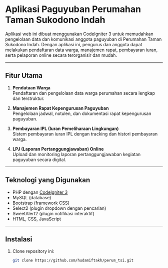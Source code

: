 # Aplikasi Paguyuban Perumahan Taman Sukodono Indah

Aplikasi web ini dibuat menggunakan CodeIgniter 3 untuk memudahkan pengelolaan data dan komunikasi anggota paguyuban di Perumahan Taman Sukodono Indah. Dengan aplikasi ini, pengurus dan anggota dapat melakukan pendaftaran data warga, manajemen rapat, pembayaran iuran, serta pelaporan online secara terorganisir dan mudah.

---

## Fitur Utama

1. **Pendataan Warga**  
   Pendaftaran dan pengelolaan data warga perumahan secara lengkap dan terstruktur.

2. **Manajemen Rapat Kepengurusan Paguyuban**  
   Pengelolaan jadwal, notulen, dan dokumentasi rapat kepengurusan paguyuban.

3. **Pembayaran IPL (Iuran Pemeliharaan Lingkungan)**  
   Sistem pembayaran iuran IPL dengan tracking dan histori pembayaran warga.

4. **LPJ (Laporan Pertanggungjawaban) Online**  
   Upload dan monitoring laporan pertanggungjawaban kegiatan paguyuban secara digital.

---

## Teknologi yang Digunakan

- PHP dengan [CodeIgniter 3](https://codeigniter.com/)
- MySQL (database)
- Bootstrap (framework CSS)
- Select2 (plugin dropdown dengan pencarian)
- SweetAlert2 (plugin notifikasi interaktif)
- HTML, CSS, JavaScript

---

## Instalasi

1. Clone repository ini:

   ```bash
   git clone https://github.com/hudamiftakh/perum_tsi.git
